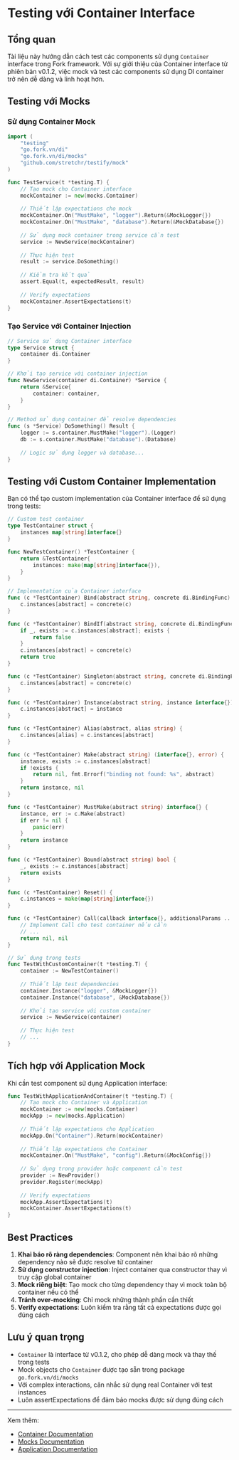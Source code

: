 # Testing với Container Interface

## Tổng quan

Tài liệu này hướng dẫn cách test các components sử dụng `Container` interface trong Fork framework. Với sự giới thiệu của Container interface từ phiên bản v0.1.2, việc mock và test các components sử dụng DI container trở nên dễ dàng và linh hoạt hơn.

## Testing với Mocks

### Sử dụng Container Mock

```go
import (
    "testing"
    "go.fork.vn/di"
    "go.fork.vn/di/mocks"
    "github.com/stretchr/testify/mock"
)

func TestService(t *testing.T) {
    // Tạo mock cho Container interface
    mockContainer := new(mocks.Container)
    
    // Thiết lập expectations cho mock
    mockContainer.On("MustMake", "logger").Return(&MockLogger{})
    mockContainer.On("MustMake", "database").Return(&MockDatabase{})
    
    // Sử dụng mock container trong service cần test
    service := NewService(mockContainer)
    
    // Thực hiện test
    result := service.DoSomething()
    
    // Kiểm tra kết quả
    assert.Equal(t, expectedResult, result)
    
    // Verify expectations
    mockContainer.AssertExpectations(t)
}
```

### Tạo Service với Container Injection

```go
// Service sử dụng Container interface
type Service struct {
    container di.Container
}

// Khởi tạo service với container injection
func NewService(container di.Container) *Service {
    return &Service{
        container: container,
    }
}

// Method sử dụng container để resolve dependencies
func (s *Service) DoSomething() Result {
    logger := s.container.MustMake("logger").(Logger)
    db := s.container.MustMake("database").(Database)
    
    // Logic sử dụng logger và database...
}
```

## Testing với Custom Container Implementation

Bạn có thể tạo custom implementation của Container interface để sử dụng trong tests:

```go
// Custom test container
type TestContainer struct {
    instances map[string]interface{}
}

func NewTestContainer() *TestContainer {
    return &TestContainer{
        instances: make(map[string]interface{}),
    }
}

// Implementation của Container interface
func (c *TestContainer) Bind(abstract string, concrete di.BindingFunc) {
    c.instances[abstract] = concrete(c)
}

func (c *TestContainer) BindIf(abstract string, concrete di.BindingFunc) bool {
    if _, exists := c.instances[abstract]; exists {
        return false
    }
    c.instances[abstract] = concrete(c)
    return true
}

func (c *TestContainer) Singleton(abstract string, concrete di.BindingFunc) {
    c.instances[abstract] = concrete(c)
}

func (c *TestContainer) Instance(abstract string, instance interface{}) {
    c.instances[abstract] = instance
}

func (c *TestContainer) Alias(abstract, alias string) {
    c.instances[alias] = c.instances[abstract]
}

func (c *TestContainer) Make(abstract string) (interface{}, error) {
    instance, exists := c.instances[abstract]
    if !exists {
        return nil, fmt.Errorf("binding not found: %s", abstract)
    }
    return instance, nil
}

func (c *TestContainer) MustMake(abstract string) interface{} {
    instance, err := c.Make(abstract)
    if err != nil {
        panic(err)
    }
    return instance
}

func (c *TestContainer) Bound(abstract string) bool {
    _, exists := c.instances[abstract]
    return exists
}

func (c *TestContainer) Reset() {
    c.instances = make(map[string]interface{})
}

func (c *TestContainer) Call(callback interface{}, additionalParams ...interface{}) ([]interface{}, error) {
    // Implement Call cho test container nếu cần
    // ...
    return nil, nil
}

// Sử dụng trong tests
func TestWithCustomContainer(t *testing.T) {
    container := NewTestContainer()
    
    // Thiết lập test dependencies
    container.Instance("logger", &MockLogger{})
    container.Instance("database", &MockDatabase{})
    
    // Khởi tạo service với custom container
    service := NewService(container)
    
    // Thực hiện test
    // ...
}
```

## Tích hợp với Application Mock

Khi cần test component sử dụng Application interface:

```go
func TestWithApplicationAndContainer(t *testing.T) {
    // Tạo mock cho Container và Application
    mockContainer := new(mocks.Container)
    mockApp := new(mocks.Application)
    
    // Thiết lập expectations cho Application
    mockApp.On("Container").Return(mockContainer)
    
    // Thiết lập expectations cho Container
    mockContainer.On("MustMake", "config").Return(&MockConfig{})
    
    // Sử dụng trong provider hoặc component cần test
    provider := NewProvider()
    provider.Register(mockApp)
    
    // Verify expectations
    mockApp.AssertExpectations(t)
    mockContainer.AssertExpectations(t)
}
```

## Best Practices

1. **Khai báo rõ ràng dependencies**: Component nên khai báo rõ những dependency nào sẽ được resolve từ container
2. **Sử dụng constructor injection**: Inject container qua constructor thay vì truy cập global container
3. **Mock riêng biệt**: Tạo mock cho từng dependency thay vì mock toàn bộ container nếu có thể
4. **Tránh over-mocking**: Chỉ mock những thành phần cần thiết
5. **Verify expectations**: Luôn kiểm tra rằng tất cả expectations được gọi đúng cách

## Lưu ý quan trọng

- `Container` là interface từ v0.1.2, cho phép dễ dàng mock và thay thế trong tests
- Mock objects cho `Container` được tạo sẵn trong package `go.fork.vn/di/mocks`
- Với complex interactions, cân nhắc sử dụng real Container với test instances
- Luôn assertExpectations để đảm bảo mocks được sử dụng đúng cách

---

Xem thêm:
- [Container Documentation](container.md)
- [Mocks Documentation](../mocks/README.md)
- [Application Documentation](application.md)
